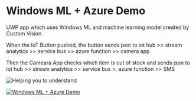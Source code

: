 # Windows ML + Azure Demo
UWP app which uses Windows ML and machine learning model created by Custom Vision.

When the IoT Button pushed, the button sends json to iot hub >> stream analytics >> service bus >> azure function >> camera app

Then the Cameara App checks which item is out of stock and sends json to iot hub >> stream analytics >> service bus >. azure function >> SMS

![Helping you to understand](https://raw.githubusercontent.com/pwcasdf/resources/WindowsML_IoTButton.jpg)

[![Windows ML + Azure Demo](https://img.youtube.com/vi/mfyqQlr8eTI/0.jpg)](https://www.youtube.com/watch?v=mfyqQlr8eTI)
